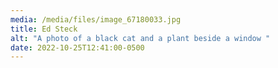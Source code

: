 ```yaml
---
media: /media/files/image_67180033.jpg
title: Ed Steck
alt: "A photo of a black cat and a plant beside a window "
date: 2022-10-25T12:41:00-0500
---
```

